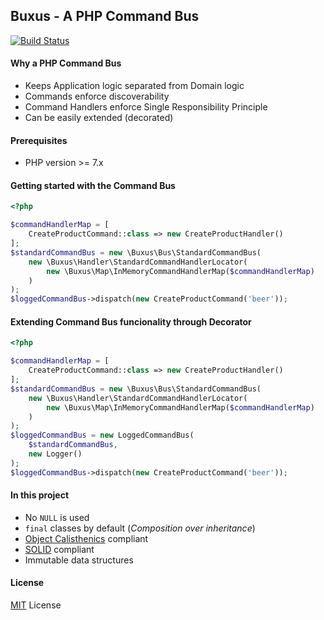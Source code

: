 ## Buxus - A PHP Command Bus

[![Build Status](https://travis-ci.org/0x13a/buxus.svg?branch=master)](https://travis-ci.org/0x13a/buxus)

#### Why a PHP Command Bus

- Keeps Application logic separated from Domain logic
- Commands enforce discoverability
- Command Handlers enforce Single Responsibility Principle
- Can be easily extended (decorated)

#### Prerequisites

- PHP version >= 7.x

#### Getting started with the Command Bus

```php
<?php

$commandHandlerMap = [
    CreateProductCommand::class => new CreateProductHandler()
];
$standardCommandBus = new \Buxus\Bus\StandardCommandBus(
    new \Buxus\Handler\StandardCommandHandlerLocator(
        new \Buxus\Map\InMemoryCommandHandlerMap($commandHandlerMap)
    )
);
$loggedCommandBus->dispatch(new CreateProductCommand('beer'));
```

#### Extending Command Bus funcionality through Decorator

```php
<?php

$commandHandlerMap = [
    CreateProductCommand::class => new CreateProductHandler()
];
$standardCommandBus = new \Buxus\Bus\StandardCommandBus(
    new \Buxus\Handler\StandardCommandHandlerLocator(
        new \Buxus\Map\InMemoryCommandHandlerMap($commandHandlerMap)
    )
);
$loggedCommandBus = new LoggedCommandBus(
    $standardCommandBus,
    new Logger()
);
$loggedCommandBus->dispatch(new CreateProductCommand('beer'));
```



#### In this project

- No `NULL` is used
- `final` classes by default (*Composition over inheritance*)
- [Object Calisthenics]() compliant
- [SOLID]() compliant
- Immutable data structures


#### License

[MIT](#LICENSE) License

